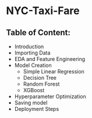# NYC-Taxi-Fare

## Table of Content:

* Introduction
* Importing Data
* EDA and Feature Engineering
* Model Creation
    * Simple Linear Regression
    * Decision Tree
    * Random Forest
    * XGBoost
* Hyperparameter Optimization
* Saving model
* Deployment Steps
